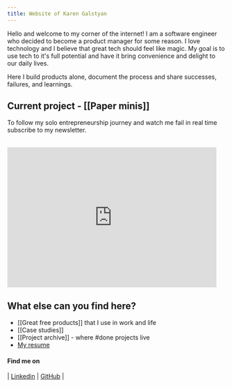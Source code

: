 ```yaml
---
title: Website of Karen Galstyan
---
```

Hello and welcome to my corner of the internet! I am a software engineer who decided to become a product manager for some reason. I love technology and I believe that great tech should feel like magic. My goal is to use tech to it's full potential and have it bring convenience and delight to our daily lives.

Here I build products alone, document the process and share successes, failures, and learnings. 

## Current project - [[Paper minis]]
To follow my solo entrepreneurship journey and watch me fail in real time subscribe to my newsletter.

        <iframe src="https://avelouk.substack.com/embed" width="480" height="320" style="border:1px solid #e5e5e5; background:white;" frameborder="0" scrolling="no"></iframe>

## What else can you find here?

- [[Great free products]] that I use in work and life
- [[Case studies]]
- [[Project archive]] - where #done projects live
- [My resume](assets/Karen_Galstyan_resume.pdf)

#### Find me on
| [Linkedin](https://www.linkedin.com/in/karengalstyan/) | [GitHub](https://github.com/avelouk) | 
